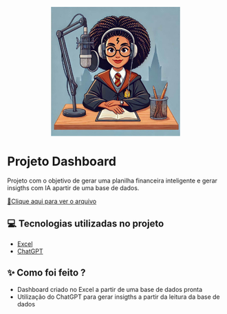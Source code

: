 <p align="center">
<img 
    src="https://github.com/SuzaneAlves/prompts-for-podcast-generate-by-ia/blob/main/Capa-podcast.jpg"
    width="300"
/>
  
# Projeto Dashboard

Projeto com o objetivo de gerar uma planilha financeira inteligente e gerar insigths com IA apartir de uma base de dados.

<a href="https://github.com/SuzaneAlves/prompts-recipe-to-create-a-ebook/blob/main/EBOOK%20-%20PELE%20EM%20EQUILIBRIO.pdf" title="View PDF now"> 📕Clique aqui para ver o arquivo</a>

## 💻 Tecnologias utilizadas no projeto

- [Excel](https://www.microsoft.com/pt-br/microsoft-365/excel)
- [ChatGPT](https://chat.openai.com/) 


## ✨ Como foi feito ?

- Dashboard criado no Excel a partir de uma base de dados pronta
- Utilização do ChatGPT para gerar insigths a partir da leitura da base de dados
